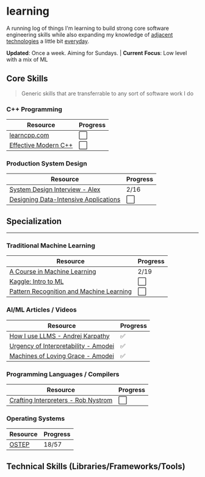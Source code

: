 # learning

A running log of things I'm learning to build strong core software engineering skills while also expanding my knowledge of [adjacent technologies](http://www.effectiveengineer.com/blog/master-adjacent-disciplines) a little bit [everyday](https://jamesclear.com/continuous-improvement).

**Updated**: Once a week. Aiming for Sundays. | **Current** **Focus**: Low level with a mix of ML

## Core Skills

> Generic skills that are transferrable to any sort of software work I do

### C++ Programming
|Resource|Progress|
|---|---|
|[learncpp.com](https://www.learncpp.com/)|⬜|
|[Effective Modern C++](https://ananyapam7.github.io/resources/C++/Scott_Meyers_Effective_Modern_C++.pdf)|⬜|

<!--
### Linux & Command Line

|Resource|Progress|
|---|---|
-->

### Production System Design

|Resource|Progress|
|---|---|
|[System Design Interview - Alex](https://bytes.usc.edu/~saty/courses/docs/data/SystemDesignInterview.pdf)|2/16|
|[Designing Data-Intensive Applications](https://unidel.edu.ng/focelibrary/books/Designing%20Data-Intensive%20Applications%20The%20Big%20Ideas%20Behind%20Reliable,%20Scalable,%20and%20Maintainable%20Systems%20by%20Martin%20Kleppmann%20(z-lib.org).pdf)|⬜|


<!--
### Maths
	
|Resource|Progress|
|---|---|
-->

## Specialization
<hr>

### Traditional Machine Learning

|Resource|Progress|
|---|---|
|[A Course in Machine Learning](http://ciml.info/)|2/19|
|[Kaggle: Intro to ML](https://www.kaggle.com/learn/intro-to-machine-learning)|⬜|
|[Pattern Recognition and Machine Learning](https://www.microsoft.com/en-us/research/wp-content/uploads/2006/01/Bishop-Pattern-Recognition-and-Machine-Learning-2006.pdf)|⬜|

### AI/ML Articles / Videos

|Resource|Progress|
|---|---|
|[How I use LLMS - Andrej Karpathy](https://www.youtube.com/watch?v=EWvNQjAaOHw&t=1097s)|✅|
|[Urgency of Interpretability - Amodei](https://www.darioamodei.com/post/the-urgency-of-interpretability)|✅|
|[Machines of Loving Grace - Amodei](https://www.darioamodei.com/essay/machines-of-loving-grace)|✅|

### Programming Languages / Compilers

|Resource|Progress|
|---|---|
|[Crafting Interpreters - Rob Nystrom]()|⬜|

### Operating Systems

|Resource|Progress|
|---|---|
|[OSTEP](https://pages.cs.wisc.edu/~remzi/OSTEP/)|18/57|


## Technical Skills (Libraries/Frameworks/Tools)